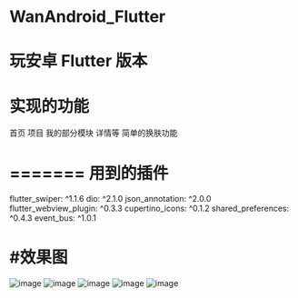
# WanAndroid_Flutter
玩安卓 Flutter 版本
=======

实现的功能
======
  首页
  项目
  我的部分模块
  详情等
  简单的换肤功能

=======
用到的插件
=======
   flutter_swiper: ^1.1.6
   dio: ^2.1.0
   json_annotation: ^2.0.0
   flutter_webview_plugin: ^0.3.3
   cupertino_icons: ^0.1.2
   shared_preferences: ^0.4.3
   event_bus: ^1.0.1



#效果图
=======
 
 ![image](https://github.com/MaskEgo/WanAndroid_Flutter/blob/master/lib/pic/pic1.png)
 ![image](https://github.com/MaskEgo/WanAndroid_Flutter/blob/master/lib/pic/pic2.png)
  ![image](https://github.com/MaskEgo/WanAndroid_Flutter/blob/master/lib/pic/pic3.png)
   ![image](https://github.com/MaskEgo/WanAndroid_Flutter/blob/master/lib/pic/pic4.png)
  ![image](https://github.com/MaskEgo/WanAndroid_Flutter/blob/master/lib/pic/pic5.png)
